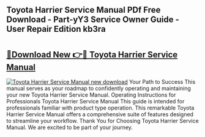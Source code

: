 ## Toyota Harrier Service Manual PDf Free Download - Part-yY3 Service Owner Guide - User Repair Edition kb3ra

# <h2><a href="http://bc79516.oget.top/?id=Toyota+Harrier+Service+Manual">🔗Download New 👉🔴 Toyota Harrier Service Manual</a></h2>

[![Toyota Harrier Service Manual new download](https://i.imgur.com/5g1atiW.png)](http://bc79516.oget.top/?id=Toyota+Harrier+Service+Manual)
Your Path to Success This manual serves as your roadmap to confidently operating and maintaining your new Toyota Harrier Service Manual. Operating Instructions for Professionals Toyota Harrier Service Manual This guide is intended for professionals familiar with product type operation. This remarkable Toyota Harrier Service Manual offers a comprehensive suite of features designed to streamline your workflow. Thank You for Choosing Toyota Harrier Service Manual. We are excited to be part of your journey.
